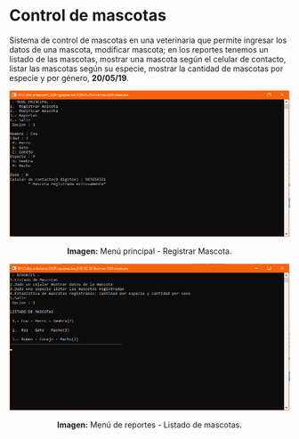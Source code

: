 # Control de mascotas
Sistema de control de mascotas en una veterinaria que permite ingresar los datos de una mascota, modificar mascota; en los reportes tenemos un listado de las mascotas, mostrar una mascota según el celular de contacto, listar las mascotas según su especie, mostrar la cantidad de mascotas por especie y por género, **20/05/19**.

<div align="center">
<img src="media/menu-principal.png">
<p><strong>Imagen:</strong> Menú principal - Registrar Mascota.</p>
</div>

<div align="center">
<img src="media/menu-reportes.png">
<p><strong>Imagen:</strong> Menú de reportes - Listado de mascotas.</p>
</div>
